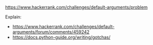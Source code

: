 https://www.hackerrank.com/challenges/default-arguments/problem

Explain:
- https://www.hackerrank.com/challenges/default-arguments/forum/comments/459242
- https://docs.python-guide.org/writing/gotchas/
